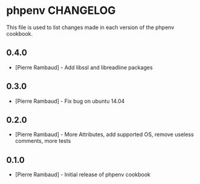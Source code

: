 # phpenv CHANGELOG

This file is used to list changes made in each version of the phpenv cookbook.

## 0.4.0

- [Pierre Rambaud] - Add libssl and libreadline packages

## 0.3.0

- [Pierre Rambaud] - Fix bug on ubuntu 14.04

## 0.2.0

- [Pierre Rambaud] - More Attributes, add supported OS, remove useless comments, more tests

## 0.1.0

- [Pierre Rambaud] - Initial release of phpenv cookbook
